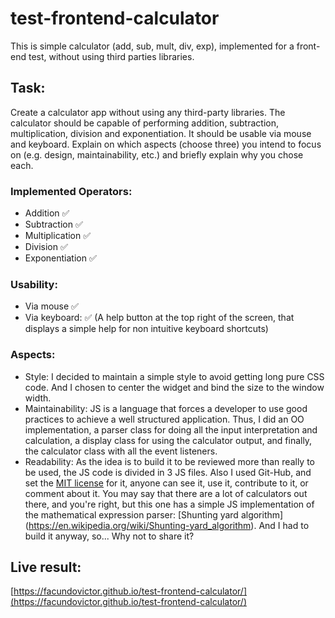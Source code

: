 # test-frontend-calculator
This is simple calculator (add, sub, mult, div, exp), implemented for a front-end test, without using third parties libraries.

## Task:
Create a calculator app without using any third-party libraries. The calculator should be capable of performing addition, subtraction, multiplication, division and exponentiation. It should be usable via mouse and keyboard. Explain on which aspects (choose three) you intend to focus on (e.g. design, maintainability, etc.) and briefly explain why you chose each.

### Implemented Operators:
  - Addition :white_check_mark:
  - Subtraction :white_check_mark:
  - Multiplication :white_check_mark:
  - Division :white_check_mark:
  - Exponentiation :white_check_mark:

### Usability:
  - Via mouse :white_check_mark:
  - Via keyboard: :white_check_mark: (A help button at the top right of the screen, that displays a simple help for non intuitive keyboard shortcuts)

### Aspects:
  - Style: I decided to maintain a simple style to avoid getting long pure CSS code. And I chosen to center the widget and bind the size to the window width.
  - Maintainability: JS is a language that forces a developer to use good practices to achieve a well structured application. Thus, I did an OO implementation, a parser class for doing all the input interpretation  and calculation, a display class for using the calculator output, and finally, the calculator class with all the event listeners.
  - Readability: As the idea is to build it to be reviewed more than really to be used, the JS code is divided in 3 JS files. Also I used Git-Hub, and set the [MIT license](https://github.com/facundovictor/test-frontend-calculator/blob/master/LICENSE) for it, anyone can see it, use it, contribute to it, or comment about it. You may say that there are a lot of calculators out there, and you're right, but this one has a simple JS implementation of the mathematical expression parser: [Shunting yard algorithm] (https://en.wikipedia.org/wiki/Shunting-yard_algorithm). And I had to build it anyway, so... Why not to share it?

## Live result:
[https://facundovictor.github.io/test-frontend-calculator/](https://facundovictor.github.io/test-frontend-calculator/)
